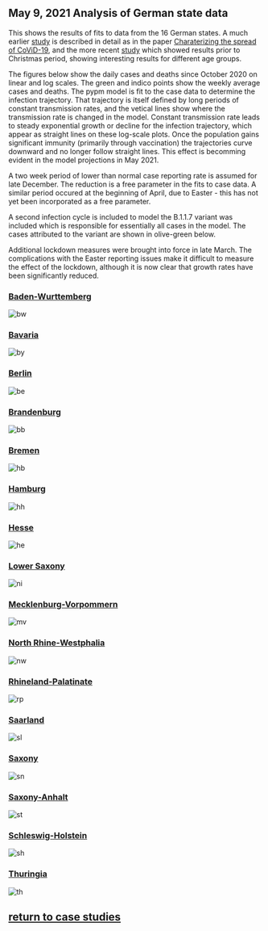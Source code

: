 ## May 9, 2021 Analysis of German state data

This shows the results of fits to data from the 16 German states.
A much earlier [study](../archive/germany20200625/index.md)
is described in detail as in the paper [Charaterizing the spread of CoViD-19](../index.md),
and the more recent [study](../archive/germany20201206/index.md)
which showed results prior to Christmas period, showing interesting results for different age groups.

The figures below show the daily cases and deaths since October 2020 on linear and log scales.
The green and indico points show the weekly average cases and deaths.
The pypm model is fit to the case data to determine the infection trajectory.
That trajectory is itself defined by long periods of constant transmission rates,
and the vetical lines show where the transmission rate is changed in the model.
Constant transmission rate leads to steady exponential growth or decline for the infection trajectory,
which appear as straight lines on these log-scale plots.
Once the population gains significant immunity (primarily through vaccination) the
trajectories curve downward and no longer follow straight lines.
This effect is becomming evident in the model projections in May 2021.

A two week period of lower than normal case reporting rate is assumed for late December.
The reduction is a free parameter in the fits to case data.
A similar period occured at the beginning of April, due to Easter - this has not
yet been incorporated as a free parameter.

A second infection cycle is included to model the B.1.1.7 variant
was included which is responsible for essentially all cases in the model.
The cases attributed to the variant are shown in olive-green below. 

Additional lockdown measures were brought into force in late March.
The complications with the Easter reporting issues make it difficult to
measure the effect of the lockdown, although it is now clear that
growth rates have been significantly reduced.

### [Baden-Wurttemberg](img/bw_2_8_0509.pdf)

![bw](img/bw_2_8_0509.png)

### [Bavaria](img/by_2_8_0509.pdf)

![by](img/by_2_8_0509.png)

### [Berlin](img/be_2_8_0509.pdf)

![be](img/be_2_8_0509.png)

### [Brandenburg](img/bb_2_8_0509.pdf)

![bb](img/bb_2_8_0509.png)

### [Bremen](img/hb_2_8_0509.pdf)

![hb](img/hb_2_8_0509.png)

### [Hamburg](img/hh_2_8_0509.pdf)

![hh](img/hh_2_8_0509.png)

### [Hesse](img/he_2_8_0509.pdf)

![he](img/he_2_8_0509.png)

### [Lower Saxony](img/ni_2_8_0509.pdf)

![ni](img/ni_2_8_0509.png)

### [Mecklenburg-Vorpommern](img/mv_2_8_0509.pdf)

![mv](img/mv_2_8_0509.png)

### [North Rhine-Westphalia](img/nw_2_8_0509.pdf)

![nw](img/nw_2_8_0509.png)

### [Rhineland-Palatinate](img/rp_2_8_0509.pdf)

![rp](img/rp_2_8_0509.png)

### [Saarland](img/sl_2_8_0509.pdf)

![sl](img/sl_2_8_0509.png)

### [Saxony](img/sn_2_8_0509.pdf)

![sn](img/sn_2_8_0509.png)

### [Saxony-Anhalt](img/st_2_8_0509.pdf)

![st](img/st_2_8_0509.png)

### [Schleswig-Holstein](img/sh_2_8_0509.pdf)

![sh](img/sh_2_8_0509.png)

### [Thuringia](img/th_2_8_0509.pdf)

![th](img/th_2_8_0509.png)


## [return to case studies](../index.md)

